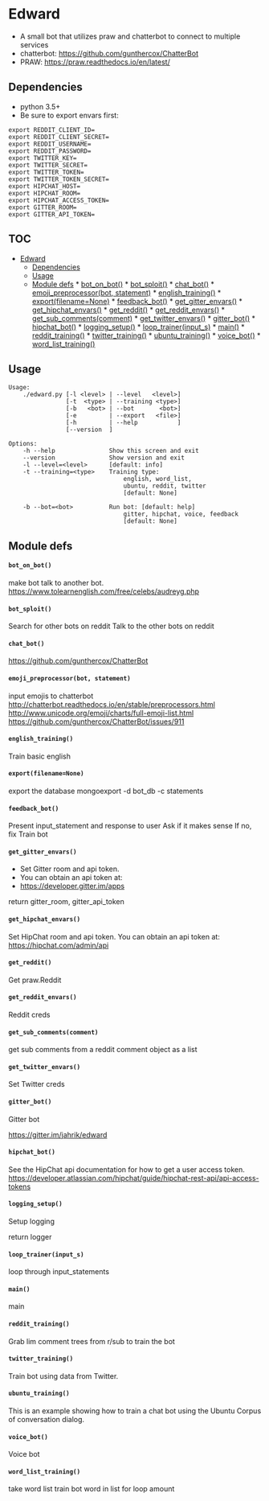 # Edward
* A small bot that utilizes praw and chatterbot to connect to multiple services
* chatterbot: https://github.com/gunthercox/ChatterBot
* PRAW: https://praw.readthedocs.io/en/latest/

## Dependencies
* python 3.5+
* Be sure to export envars first:
```
export REDDIT_CLIENT_ID=
export REDDIT_CLIENT_SECRET=
export REDDIT_USERNAME=
export REDDIT_PASSWORD=
export TWITTER_KEY=
export TWITTER_SECRET=
export TWITTER_TOKEN=
export TWITTER_TOKEN_SECRET=
export HIPCHAT_HOST=
export HIPCHAT_ROOM=
export HIPCHAT_ACCESS_TOKEN=
export GITTER_ROOM=
export GITTER_API_TOKEN=
```

## TOC
   * [Edward](#edward)
      * [Dependencies](#dependencies)
      * [Usage](#usage)
      * [Module defs](#module-defs)
            * [bot_on_bot()](#bot_on_bot)
            * [bot_sploit()](#bot_sploit)
            * [chat_bot()](#chat_bot)
            * [emoji_preprocessor(bot, statement)](#emoji_preprocessorbot-statement)
            * [english_training()](#english_training)
            * [export(filename=None)](#exportfilenamenone)
            * [feedback_bot()](#feedback_bot)
            * [get_gitter_envars()](#get_gitter_envars)
            * [get_hipchat_envars()](#get_hipchat_envars)
            * [get_reddit()](#get_reddit)
            * [get_reddit_envars()](#get_reddit_envars)
            * [get_sub_comments(comment)](#get_sub_commentscomment)
            * [get_twitter_envars()](#get_twitter_envars)
            * [gitter_bot()](#gitter_bot)
            * [hipchat_bot()](#hipchat_bot)
            * [logging_setup()](#logging_setup)
            * [loop_trainer(input_s)](#loop_trainerinput_s)
            * [main()](#main)
            * [reddit_training()](#reddit_training)
            * [twitter_training()](#twitter_training)
            * [ubuntu_training()](#ubuntu_training)
            * [voice_bot()](#voice_bot)
            * [word_list_training()](#word_list_training)
## Usage
```
Usage:
    ./edward.py [-l <level> | --level   <level>]
                [-t  <type> | --training <type>]
                [-b   <bot> | --bot       <bot>]
                [-e         | --export   <file>]
                [-h         | --help           ]
                [--version  ]

Options:
    -h --help               Show this screen and exit
    --version               Show version and exit
    -l --level=<level>      [default: info]
    -t --training=<type>    Training type:
                                english, word_list,
                                ubuntu, reddit, twitter
                                [default: None]

    -b --bot=<bot>          Run bot: [default: help]
                                gitter, hipchat, voice, feedback
                                [default: None]
```
## Module defs
#### `bot_on_bot()`

make bot talk to another bot.
https://www.tolearnenglish.com/free/celebs/audreyg.php

#### `bot_sploit()`

Search for other bots on reddit
Talk to the other bots on reddit

#### `chat_bot()`

https://github.com/gunthercox/ChatterBot

#### `emoji_preprocessor(bot, statement)`

input emojis to chatterbot
http://chatterbot.readthedocs.io/en/stable/preprocessors.html
http://www.unicode.org/emoji/charts/full-emoji-list.html
https://github.com/gunthercox/ChatterBot/issues/911

#### `english_training()`

Train basic english

#### `export(filename=None)`

export the database
mongoexport -d bot_db -c statements

#### `feedback_bot()`

Present input_statement and response to user
Ask if it makes sense
If no, fix
Train bot

#### `get_gitter_envars()`

* Set Gitter room and api token.
* You can obtain an api token at:
* https://developer.gitter.im/apps

return gitter_room, gitter_api_token

#### `get_hipchat_envars()`

Set HipChat room and api token.
You can obtain an api token at:
https://hipchat.com/admin/api

#### `get_reddit()`

Get praw.Reddit

#### `get_reddit_envars()`

Reddit creds

#### `get_sub_comments(comment)`

get sub comments from a reddit comment object as a list

#### `get_twitter_envars()`

Set Twitter creds

#### `gitter_bot()`

Gitter bot

https://gitter.im/jahrik/edward


#### `hipchat_bot()`

See the HipChat api documentation for how to get a user access token.
https://developer.atlassian.com/hipchat/guide/hipchat-rest-api/api-access-tokens

#### `logging_setup()`

Setup logging

return logger

#### `loop_trainer(input_s)`

loop through input_statements

#### `main()`

main

#### `reddit_training()`

Grab lim comment trees from r/sub to train the bot

#### `twitter_training()`

Train bot using data from Twitter.

#### `ubuntu_training()`

This is an example showing how to train a chat bot using the
Ubuntu Corpus of conversation dialog.

#### `voice_bot()`

Voice bot

#### `word_list_training()`

take word list
train bot word in list for loop amount
